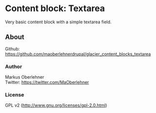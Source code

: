 # Content block: Textarea
Very basic content block with a simple textarea field.

## About
Github: https://github.com/maoberlehnerdrupal/glacier_content_blocks_textarea

### Author
Markus Oberlehner  
Twitter: https://twitter.com/MaOberlehner

### License
GPL v2 (http://www.gnu.org/licenses/gpl-2.0.html)
